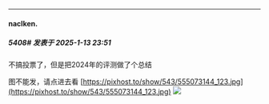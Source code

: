 ﻿
*****

####  naclken.  
##### 5408#       发表于 2025-1-13 23:51

不搞投票了，但是把2024年的评测做了个总结

图不能发，请点进去看
[https://pixhost.to/show/543/555073144_123.jpg](https://pixhost.to/show/543/555073144_123.jpg)
<img src="https://static.saraba1st.com/image/smiley/face2017/065.png" referrerpolicy="no-referrer">

